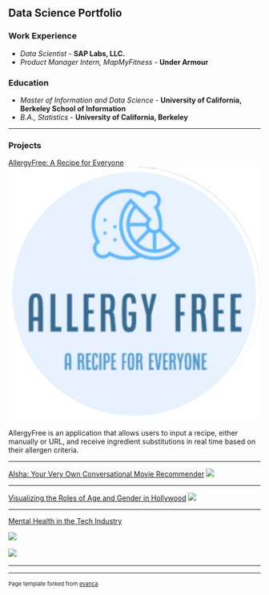 ## Data Science Portfolio

### Work Experience
- _Data Scientist_ - **SAP Labs, LLC.**
- _Product Manager Intern, MapMyFitness_ - **Under Armour**

### Education
- _Master of Information and Data Science_ -  **University of California, Berkeley School of Information** 							      		        
- _B.A., Statistics_ -  **University of California, Berkeley**

---

### Projects

[AllergyFree: A Recipe for Everyone](https://anushmo.wixsite.com/allergyfree)
<img src="images/Screenshot 2023-06-08 at 10.00.06 PM.png?raw=true"/>

AllergyFree is an application that allows users to input a recipe, either manually or URL, and receive ingredient substitutions in real time based on their allergen criteria. 

---
[AIsha: Your Very Own Conversational Movie Recommender](https://github.com/anj1420/portfolio/blob/main/AIsha_Final_Paper_Mohan_Unnithan.pdf)
<img src="images/dummy_thumbnail.jpg?raw=true"/>

---
[Visualizing the Roles of Age and Gender in Hollywood](https://observablehq.com/@berkeleyvis/film-industry-dashboard-usability-study)
<img src="images/dummy_thumbnail.jpg?raw=true"/>


---
[Mental Health in the Tech Industry](https://github.com/anj1420/portfolio/tree/main/Mental%20Health%20in%20Tech)

[![](https://img.shields.io/badge/Github-View%20on%20My%20Github-blueviolet?logo=Github)](https://github.com/anj1420/portfolio/tree/main/Mental%20Health%20in%20Tech)

<img src="images/dummy_thumbnail.jpg?raw=true"/>




---




---
<p style="font-size:11px">Page template forked from <a href="https://github.com/evanca/quick-portfolio">evanca</a></p>
<!-- Remove above link if you don't want to attibute -->
